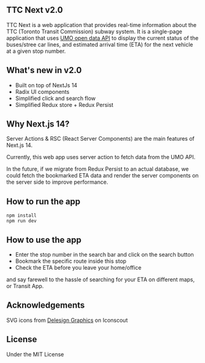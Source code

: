 ## TTC Next v2.0

TTC Next is a web application that provides real-time information about the TTC (Toronto Transit Commission) subway system. It is a single-page application that uses [UMO open data API](https://retro.umoiq.com/service/publicJSONFeed) to display the current status of the buses/stree car lines, and estimated arrival time (ETA) for the next vehicle at a given stop number.

## What's new in v2.0

- Built on top of NextJs 14
- Radix UI components
- Simplified click and search flow
- Simplified Redux store + Redux Persist

## Why Next.js 14?

Server Actions & RSC (React Server Components) are the main features of Next.js 14.

Currently, this web app uses server action to fetch data from the UMO API.

In the future, if we migrate from Redux Persist to an actual database, we could fetch the bookmarked ETA data and render the server components on the server side to improve performance.

## How to run the app

```
npm install
npm run dev
```

## How to use the app

- Enter the stop number in the search bar and click on the search button
- Bookmark the specific route inside this stop
- Check the ETA before you leave your home/office

and say farewell to the hassle of searching for your ETA on different maps, or Transit App.

## Acknowledgements

SVG icons from [Delesign Graphics](https://iconscout.com/contributors/delesign) on Iconscout

## License

Under the MIT License
